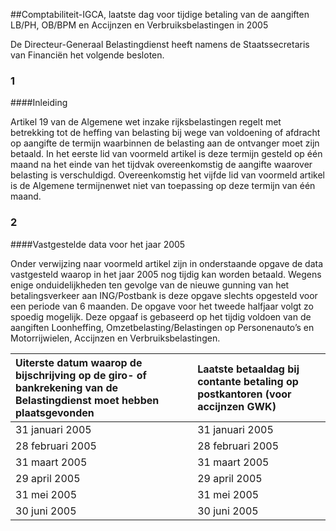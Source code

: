 <meta http-equiv='Content-Type' content='text/html; charset=utf-8' />

##Comptabiliteit-IGCA, laatste dag voor tijdige betaling van de aangiften LB/PH, OB/BPM en Accijnzen en Verbruiksbelastingen in 2005

De Directeur-Generaal Belastingdienst heeft namens de Staatssecretaris van Financiën het volgende besloten.     
### 1  

####Inleiding

Artikel 19 van de Algemene wet inzake rijksbelastingen regelt met betrekking tot de heffing van belasting bij wege van voldoening of afdracht op aangifte de termijn waarbinnen de belasting aan de ontvanger moet zijn betaald. In het eerste lid van voormeld artikel is deze termijn gesteld op één maand na het einde van het tijdvak overeenkomstig de aangifte waarover belasting is verschuldigd. Overeenkomstig het vijfde lid van voormeld artikel is de Algemene termijnenwet niet van toepassing op deze termijn van één maand.    
### 2  

####Vastgestelde data voor het jaar 2005

Onder verwijzing naar voormeld artikel zijn in onderstaande opgave de data vastgesteld waarop in het jaar 2005 nog tijdig kan worden betaald. Wegens enige onduidelijkheden ten gevolge van de nieuwe gunning van het betalingsverkeer aan ING/Postbank is deze opgave slechts opgesteld voor een periode van 6 maanden. De opgave voor het tweede halfjaar volgt zo spoedig mogelijk. Deze opgaaf is gebaseerd op het tijdig voldoen van de aangiften Loonheffing, Omzetbelasting/Belastingen op Personenauto’s en Motorrijwielen, Accijnzen en Verbruiksbelastingen.  

| Uiterste datum waarop de bijschrijving op de giro- of bankrekening van de Belastingdienst moet hebben plaatsgevonden  | Laatste betaaldag bij contante betaling op postkantoren (voor accijnzen GWK)  |
|:---|:---|
| 31 januari 2005  | 31 januari 2005  |
| 28 februari 2005  | 28 februari 2005  |
| 31 maart 2005  | 31 maart 2005  |
| 29 april 2005  | 29 april 2005  |
| 31 mei 2005  | 31 mei 2005  |
| 30 juni 2005  | 30 juni 2005  |

